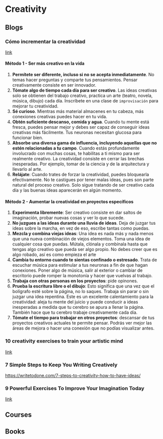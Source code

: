 # Creativity
## Blogs
### Cómo incrementar la creatividad
[link](https://es.wikihow.com/incrementar-la-creatividad)

#### Método 1 - Ser más creativo en la vida
1. **Permítete ser diferente, incluso si no se acepta inmediatamente**. No temas hacer preguntas y comparte tus pensamientos. Pensar creativamente consiste en ser innovador.
2. **Tómate algo de tiempo cada día para ser creativo**.  Las ideas creativas solo se obtienen del trabajo creativo, practica un arte (teatro, novela, música, dibujo) cada día. Inscríbete en una clase de `improvisación` para mejorar tu creatividad.
3. **Sé curioso**. Mientras más material almacenes en tu cabeza, más conexiones creativas puedes hacer en tu vida. 
4. **Obtén suficiente descanso, comida y agua**. Cuando tu mente está fresca, puedes pensar mejor y debes ser capaz de conseguir ideas creativas más fácilmente. Tus neuronas necesitan glucosa para funcionar bien.
5. **Absorbe una diversa gama de influencia, incluyendo aquellas que no estén relacionadas a tu campo**. Cuando estás profundamente involucrado con muchas cosas, te habilitas a ti mismo para ser realmente creativo. La creatividad consiste en cerrar las brechas inesperadas. Por ejemplo, tomar de la ciencia y de la arquitectura y llevarlo al arte.
6. **Relájate**: Cuando trates de forzar la creatividad, puedes bloquearla efectivamente. No te castigues por tener malas ideas, pues son parte natural del proceso creativo. Solo sigue tratando de ser creativo cada día y las buenas ideas aparecerán en algún momento.

#### Método 2 - Aumentar la creatividad en proyectos específicos
1. **Experimenta libremente**: Ser creativo consiste en dar saltos de imaginación, probar nuevas cosas y ver lo que sucede.
2. **No juzgues a las ideas durante una lluvia de ideas**. Deja de juzgar tus ideas sobre la marcha, en vez de eso, escribe tantas como puedas.
3. **Mezcla y combina viejas ideas**: Una idea es nada más y nada menos que una nueva combinación de viejos elementos. Toma una idea de cualquier cosa que puedas. Mútala, clónala y combínala hasta que tengas algo creativo que pueda ser algo propio. No debes creer que es algo robado, así es como empieza el arte
4. **Cambia tu entorno cuando te sientas confinado o estresado**. Trata de escuchar música para estimular a tus neuronas a fin de que hagan conexiones. Poner algo de música, salir al exterior o cambiar de escritorio puede romper la monotonía y hacer que vuelvas al trabajo.
5. **Trabaja con otras personas en los proyectos**: pide opinones.
6. **Prueba la escritura libre o el dibujo**: Esto significa que una vez que el bolígrafo esté sobre la página, no lo saques. Trabaja sin parar o sin juzgar una idea repentina. Este es un excelente calentamiento para la creatividad: aleja tu mente del juicio y puede conducir a ideas inesperadas a medida que tu cerebro se apura a llenar la página. También hace que tu cerebro trabaje creativamente cada día. 
7. **Tómate el tiempo para trabajar en otros proyectos**: descansar de tus proyectos creativos actuales te permite pensar. Podrás ver mejor las áreas de mejora o hacer una conexión que no podías visualizar antes. 

### 10 creativity exercises to train your artistic mind
[link](https://99designs.com/blog/creative-thinking/creativity-exercises/)

### 7 Simple Steps to Keep You Writing Creatively
https://writetodone.com/7-steps-to-creativity-how-to-have-ideas/

### 9 Powerful Exercises To Improve Your Imagination Today
[link](https://www.thedailymeditation.com/imagination-exercises)


## Courses

## Books
